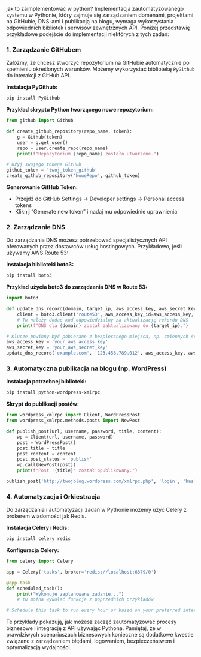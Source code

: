 jak to zaimplementować w python?
Implementacja zautomatyzowanego systemu w Pythonie, który zajmuje się zarządzaniem domenami, projektami na GitHubie, DNS-ami i publikacją na blogu, wymaga wykorzystania odpowiednich bibliotek i serwisów zewnętrznych API. Poniżej przedstawię przykładowe podejście do implementacji niektórych z tych zadań:

### 1. Zarządzanie GitHubem

Załóżmy, że chcesz stworzyć repozytorium na GitHubie automatycznie po spełnieniu określonych warunków. Możemy wykorzystać bibliotekę `PyGithub` do interakcji z GitHub API.

**Instalacja PyGithub:**
```bash
pip install PyGithub
```

**Przykład skryptu Python tworzącego nowe repozytorium:**
```python
from github import Github

def create_github_repository(repo_name, token):
    g = Github(token)
    user = g.get_user()
    repo = user.create_repo(repo_name)
    print(f"Repozytorium {repo_name} zostało utworzone.")

# Użyj swojego tokena GitHub
github_token = 'twoj_token_github'
create_github_repository('NoweRepo', github_token)
```

**Generowanie GitHub Token:**
- Przejdź do GitHub Settings → Developer settings → Personal access tokens
- Kliknij “Generate new token” i nadaj mu odpowiednie uprawnienia

### 2. Zarządzanie DNS

Do zarządzania DNS możesz potrzebować specjalistycznych API oferowanych przez dostawców usług hostingowych. Przykładowo, jeśli używamy AWS Route 53:

**Instalacja biblioteki boto3:**
```bash
pip install boto3
```

**Przykład użycia boto3 do zarządzania DNS w Route 53:**
```python
import boto3

def update_dns_record(domain, target_ip, aws_access_key, aws_secret_key):
    client = boto3.client('route53', aws_access_key_id=aws_access_key, aws_secret_access_key=aws_secret_key)
    # Tu należy dodać kod odpowiedzialny za aktualizację rekordu DNS
    print(f"DNS dla {domain} został zaktualizowany do {target_ip}.")

# Klucze powinny być pobierane z bezpiecznego miejsca, np. zmiennych środowiskowych
aws_access_key = 'your_aws_access_key'
aws_secret_key = 'your_aws_secret_key'
update_dns_record('example.com', '123.456.789.012', aws_access_key, aws_secret_key)
```

### 3. Automatyczna publikacja na blogu (np. WordPress)

**Instalacja potrzebnej biblioteki:**
```bash
pip install python-wordpress-xmlrpc
```

**Skrypt do publikacji postów:**
```python
from wordpress_xmlrpc import Client, WordPressPost
from wordpress_xmlrpc.methods.posts import NewPost

def publish_post(url, username, password, title, content):
    wp = Client(url, username, password)
    post = WordPressPost()
    post.title = title
    post.content = content
    post.post_status = 'publish'
    wp.call(NewPost(post))
    print(f"Post '{title}' został opublikowany.")

publish_post('http://twojblog.wordpress.com/xmlrpc.php', 'login', 'haslo', 'Tytuł', 'Treść posta')
```

### 4. Automatyzacja i Orkiestracja

Do zarządzania i automatyzacji zadań w Pythonie możemy użyć Celery z brokerem wiadomości jak Redis.

**Instalacja Celery i Redis:**
```bash
pip install celery redis
```

**Konfiguracja Celery:**
```python
from celery import Celery

app = Celery('tasks', broker='redis://localhost:6379/0')

@app.task
def scheduled_task():
    print("Wykonuje zaplanowane zadanie...")
    # tu można wywołać funkcje z poprzednich przykładów

# Schedule this task to run every hour or based on your preferred interval
```

Te przykłady pokazują, jak możesz zacząć zautomatyzować procesy biznesowe i integrację z API używając Pythona. Pamiętaj, że w prawdziwych scenariuszach biznesowych konieczne są dodatkowe kwestie związane z zarządzaniem błędami, logowaniem, bezpieczeństwem i optymalizacją wydajności.